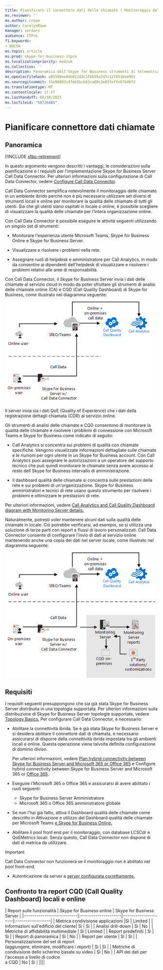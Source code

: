 ```yaml
---
title: Pianificare il connettore dati delle chiamate | Monitoraggio dell'analisi ibrida del dashboard di qualità delle chiamate
ms.reviewer: ''
ms.author: crowe
author: CarolynRowe
manager: serdars
audience: ITPro
f1.keywords:
- NOCSH
ms.topic: article
ms.prod: skype-for-business-itpro
ms.localizationpriority: medium
ms.collection: ''
description: Panoramica dell'Skype for Business strumenti di telemetria online per monitorare un'implementazione locale in uno scenario ibrido.
ms.openlocfilehash: a85599ee0db012d3c3fbb55a7d7c12f8516ee962
ms.sourcegitcommit: 15e90083c47eb5bcb03ca80c2e83feffe67646f2
ms.translationtype: MT
ms.contentlocale: it-IT
ms.lasthandoff: 08/30/2021
ms.locfileid: "58726485"
---
```

# <a name="plan-call-data-connector"></a>Pianificare connettore dati chiamate

## <a name="overview"></a>Panoramica

[!INCLUDE [sfbo-retirement](../../Hub/includes/sfbo-retirement.md)]

In questo argomento vengono descritti i vantaggi, le considerazioni sulla pianificazione e i requisiti per l'implementazione Skype for Business Server Call Data Connector. Per ulteriori informazioni sulla configurazione di Call Data Connector, vedere [Configure Call Data Connector](configure-call-data-connector.md).


Call Data Connector semplifica notevolmente il monitoraggio delle chiamate in un ambiente ibrido perché non è più necessario utilizzare set diversi di strumenti locali e online per monitorare la qualità delle chiamate di tutti gli utenti. Sia che gli utenti siano ospitati in locale o online, è possibile scegliere di visualizzare la qualità delle chiamate per l'intera organizzazione online.

Con Call Data Connector è possibile eseguire le attività seguenti utilizzando un singolo set di strumenti:

- Monitorare l'esperienza utente Microsoft Teams, Skype for Business Online e Skype for Business Server.

- Visualizzare e risolvere i problemi nella rete.

- Assegnare ruoli di helpdesk e amministratore per Call Analytics, in modo da consentire ai dipendenti dell'helpdesk di visualizzare e risolvere i problemi relativi alle aree di responsabilità.

Con Call Data Connector, il Skype for Business Server invia i dati delle chiamate al servizio cloud in modo da poter sfruttare gli strumenti di analisi delle chiamate online (CA) e CQD (Call Quality Dashboard) di Skype for Business, come illustrato nel diagramma seguente:

![SfB Cloud Voicemail diagramma.](../../sfbserver2019/media/call-data-connector-plan-1.png)

Il server invia sia i dati QoE (Quality of Experience) che i dati della registrazione dettagli chiamata (CDR) al servizio online.

Gli strumenti di analisi delle chiamate e CQD consentono di monitorare la qualità delle chiamate e risolvere i problemi di connessione con Microsoft Teams e Skype for Business come indicato di seguito:

- Call Analytics si concentra sui problemi di qualità con chiamate specifiche. Vengono visualizzate informazioni dettagliate sulle chiamate e le riunioni per ogni utente in un Skype for Business account.  Con Call Analytics puoi assegnare le autorizzazioni a un operatore del supporto tecnico che può quindi monitorare le chiamate senza avere accesso al resto dell Skype for Business intervallo di amministrazione.

- Il dashboard qualità delle chiamate si concentra sulle prestazioni della rete e sui problemi di un'organizzazione. Skype for Business amministratori e tecnici di rete usano questo strumento per risolvere i problemi e ottimizzare le prestazioni di rete.

Per ulteriori informazioni, vedere [Call Analytics and Call Quality Dashboard diagram with Monitoring Server details.](/SkypeForBusiness/using-call-quality-in-your-organization/difference-between-call-analytics-and-call-quality-dashboard)

Naturalmente, potresti voler mantenere alcuni dati sulla qualità delle chiamate in locale. Ciò potrebbe verificarsi, ad esempio, se si utilizza una soluzione di terze parti con report e flussi di lavoro personalizzati.  Call Data Connector consente di configurare l'invio di dati al servizio online mantenendo anche una copia dei dati nel server locale, come illustrato nel diagramma seguente:

![SfB Cloud Voicemail.](../../sfbserver2019/media/call-data-connector-plan-2.png)

## <a name="requirements"></a>Requisiti

I requisiti seguenti presuppongono che sia già stata Skype for Business Server distribuita in una topologia supportata.  Per ulteriori informazioni sulla distribuzione di Skype for Business Server topologie supportate, vedere [Topology Basics.](../../SfbServer/plan-your-deployment/topology-basics/topology-basics.md) Per configurare Call Data Connector, è necessario:

- Abilitare la connettività ibrida. Se è già stata Skype for Business Server e si desidera abilitare Il connettore dati di chiamata, è necessario assicurarsi di disporre della connettività ibrida impostata tra gli ambienti locali e online. Questa operazione viene talvolta definita configurazione di dominio diviso.

   Per ulteriori informazioni, vedere [Plan hybrid connectivity between Skype for Business Server and Microsoft 365 or Office 365](plan-hybrid-connectivity.md) e Configure hybrid connectivity between Skype for Business Server and Microsoft 365 or [Office 365](configure-hybrid-connectivity.md).

- Eseguire l'Microsoft 365 o Office 365 e assicurarsi di avere abilitato i ruoli seguenti:

  - Skype for Business Server Amministratore
  - Microsoft 365 o Office 365 amministratore globale

- Se non l'hai già fatto, attiva il Dashboard qualità delle chiamate come descritto in Attivazione e utilizzo del Dashboard qualità delle chiamate per Microsoft Teams [e Skype for Business Online.](/microsoftteams/turning-on-and-using-call-quality-dashboard)

- Abilitare il pool front end per il monitoraggio, con database LCSCdr e QoEMetrics locali. Senza questo, Call Data Connector non dispone di dati di metrica da utilizzare.

> [!IMPORTANT]
> Call Data Connector non funzionerà se il monitoraggio non è abilitato nel pool front-end.

- Autenticazione da server a [server configurata correttamente.](../../SfbServer/manage/authentication/server-to-server-and-partner-applications.md) 

## <a name="comparison-of-on-premises-and-online-call-quality-dashboard-cqd-reports"></a>Confronto tra report CQD (Call Quality Dashboard) locali e online

| Report sulle funzionalità | Skype for Business online | Skype for Business Server   |
|:---------------------------|:---------------------|:---------------------|:------------------|
| Metrica condivisione applicazioni |Sì | Limited |
| Informazioni sull'edificio del cliente| Sì | Sì |
| Analisi drill-down | Sì | No |
| Metriche di affidabilità multimediale | Sì | Limited |
| Report predefiniti | Sì | Sì |
| Report di panoramica | Sì | No |
| Report per utente | Sì | Sì |
| Personalizzazione del set di report <br> (aggiungere, eliminare, modificare i report) | Sì | Sì |
| Metriche di condivisione dello schermo basate su video | Sì | No |
| API dei dati per l'accesso a livello di codice <br> a CQD | No | Sì |
||||